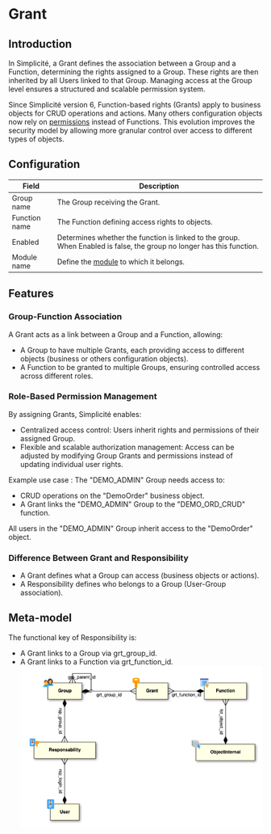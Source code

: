 # Grant

## Introduction 

In Simplicité, a Grant defines the association between a Group and a Function, determining the rights assigned to a Group. These rights are then inherited by all Users linked to that Group. Managing access at the Group level ensures a structured and scalable permission system.

Since Simplicité version 6, Function-based rights (Grants) apply to business objects for CRUD operations and actions. Many others configuration objects now rely on [permissions](/lesson/docs/platform/usersrights/permissions) instead of Functions. This evolution improves the security model by allowing more granular control over access to different types of objects. 

## Configuration

| Field | Description |
| ----- | ----------- |
| Group name | The Group receiving the Grant. |
| Function name | The Function defining access rights to objects. |
| Enabled | Determines whether the function is linked to the group. When Enabled is false, the group no longer has this function.  |
| Module name | Define the [module](/lesson/docs/platform/project/module) to which it belongs.   |  

## Features 

### Group-Function Association
A Grant acts as a link between a Group and a Function, allowing:  

- A Group to have multiple Grants, each providing access to different objects (business or others configuration objects).  
- A Function to be granted to multiple Groups, ensuring controlled access across different roles.  
    
### Role-Based Permission Management

By assigning Grants, Simplicité enables:

- Centralized access control: Users inherit rights and permissions of their assigned Group.
- Flexible and scalable authorization management: Access can be adjusted by modifying Group Grants and permissions instead of updating individual user rights.

Example use case :
The "DEMO_ADMIN" Group needs access to:  
- CRUD operations on the "DemoOrder" business object.
- A Grant links the "DEMO_ADMIN" Group to the "DEMO_ORD_CRUD" function.

All users in the "DEMO_ADMIN" Group inherit access to the "DemoOrder" object.

### Difference Between Grant and Responsibility

- A Grant defines what a Group can access (business objects or actions).  
- A Responsibility defines who belongs to a Group (User-Group association).  

## Meta-model
The functional key of Responsibility is:  
- A Grant links to a Group via grt_group_id.  
- A Grant links to a Function via grt_function_id.  
![](img/grant/meta-model.png)